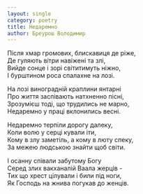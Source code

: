 ```yaml
---
layout: single
category: poetry
title: Недаремно
author: Бреурош Володимир
---
```


Після хмар громових, блискавиця де ріже,  
Де гуляють вітри навіжені та злі,  
Вийде сонце і зорі світити﻿﻿﻿﻿муть ніжно,  
І бурштином роса спалахне на лозі.  

На лозі виноградній краплини янтарні  
Про життя заспівають натхненно пісні,  
Зрозумієш тоді, що трудились не марно,  
Недаремно у праці вклонились весні.  

Недаремно терпіли дорогу далеку,  
Коли волю у серці кували іти,     
Кому в злу заметіль, а кому в люту спеку,  
За межею людською знайти щоб світи.  

І осанну співали забутому Богу  
Серед злих вакханалій Ваала жерців -  
Тих що хрест цілували і били під ноги,  
Як Господь на жнива погукав до женців.  
